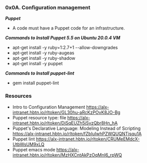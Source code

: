### 0x0A. Configuration management

***Puppet***
- A code must have a Puppet code for an infrastructure.


***Commands to Install Puppet 5.5 on Ubuntu 20.0.4 VM***
- apt-get install -y ruby=1:2.7+1 --allow-downgrades
- apt-get install -y ruby-augeas
- apt-get install -y ruby-shadow
- apt-get install -y puppet

***Commands to Install puppet-lint***
- gem install puppet-lint

### Resources
- Intro to Configuration Management <https://alx-intranet.hbtn.io/rltoken/GL30hu-aRcKzPOvK8JO-Bg>
- Puppet resource type: file <https://alx-intranet.hbtn.io/rltoken/DjSqEUZh5jSvzQbr8Hn_hA>
- Puppet's Declarative Language: Modeling Instead of Scripting <https://alx-intranet.hbtn.io/rltoken/fZbIuIwhPZWQUQNTjsqu1A>
- Puppet lint <https://alx-intranet.hbtn.io/rltoken/CRUMeEMdcX-UtbWsUM9xLQ>
- Puppet emacs mode <https://alx-intranet.hbtn.io/rltoken/MzHXCntAkPzOqMnI6_rpWQ>
